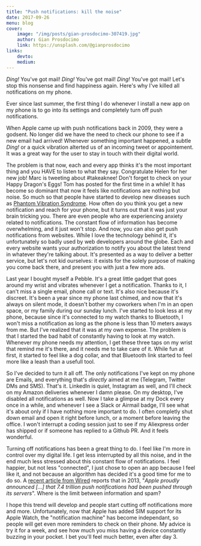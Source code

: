 ```yaml
---
title: "Push notifications: kill the noise"
date: 2017-09-26
menu: blog
cover:
    image: "/img/posts/gian-prosdocimo-307419.jpg"
    author: Gian Prosdocimo
    link: https://unsplash.com/@gianprosdocimo
links:
    devto:
    medium:
---
```

*Ding!* You've got mail! *Ding!* You've got mail! *Ding!* You've got mail! Let's stop this nonsense and find happiness again. Here's why I've killed all notifications on my phone.

<!--more-->

Ever since last summer, the first thing I do whenever I install a new app on my phone is to go into its settings and completely turn off push notifications.

When Apple came up with push notifications back in 2009, they were a godsent. No longer did we have the need to check our phone to see if a new email had arrived! Whenever something important happened, a subtle *Ding!* or a quick vibration alterted us of an incoming tweet or appointement. It was a great way for the user to stay in touch with their digital world.

The problem is that now, each and every app thinks it's the most important thing and you HAVE to listen to what they say. Congratulate Helen for her new job! Marc is tweeting about #takeaknee! Don't forget to check on your Happy Dragon's Eggs! Tom has posted for the first time in a while! It has become so dominant that now it feels like notifications are nothing but noise. So much so that people have started to develop new diseases such as [Phantom Vibration Syndrome](https://en.wikipedia.org/wiki/Phantom_vibration_syndrome). How often do you think you get a new notification and reach for your phone, but it turns out that it was just your brain tricking you. There are even people who are experiencing anxiety related to notifications. The constant flow of information has become overwhelming, and it just won't stop. And now, you can also get push notifications from websites. While I love the technology behind it, it's unfortunately so badly used by web developers around the globe. Each and every website wants your authorization to notify you about the latest trend in whatever they're talking about. It's presented as a way to deliver a better service, but let's not kid ourselves: it exists for the solely purpose of making you come back there, and present you with just a few more ads.

Last year I bought myself a Pebble. It's a great little gadget that goes around my wrist and vibrates whenever I get a notification. Thanks to it, I can't miss a single email, phone call or text. It's also nice because it's discreet. It's been a year since my phone last chimed, and now that it's always on silent mode, it doesn't bother my coworkers when I'm in an open space, or my family during our sunday lunch. I've started to look less at my phone, because since it's connected to my watch thanks to Bluetooth, I won't miss a notification as long as the phone is less than 10 meters aways from me. But I've realized that it was at my own expense. The problem is that I started the bad habit of constantly having to look at my watch. Whenever my phone needs my attention, I get these three taps on my wrist that remind me it's there, and it needs me to take care of it. While fun at first, it started to feel like a dog collar, and that Bluetooth link started to feel more like a leash than a usefull tool.

So I've decided to turn it all off. The only notifications I've kept on my phone are Emails, and everything that's *directly* aimed at me (Telegram, Twitter DMs and SMS). That's it. LinkedIn is quiet, Instagram as well, and I'll check on my Amazon deliveries whenever I damn please. On my desktop, I've disabled all notifications as well. Now I take a glimpse at my Dock every once in a while, and whenever I see a Slack or Airmail badge, I'll see what it's about only if I have nothing more important to do. I often completly shut down email and open it right before lunch, or a moment before leaving the office. I won't interrupt a coding session just to see if my Aliexpress order has shipped or if someone has replied to a Github PR. And it feels wonderful.

Turning off notifications has been a great thing to do. I feel like I'm more in control over my digital life. I get less interrupted by all this noise, and in the end much less stressed about this constant flow of notifications. I feel happier, but not less "connected", I just chose to open an app because I feel like it, and not because an algorithm has decided it's a good time for me to do so. A [recent article from Wired](https://www.wired.com/story/turn-off-your-push-notifications/) reports that in 2013, "*Apple proudly announced [...] that 7.4 trillion push notifications had been pushed through its servers*". Where is the limit between information and spam?

I hope this trend will develop and people start cutting off notifications more and more. Unfortunately, now that Apple has added SIM support for its Apple Watch, the "notification machine" has become independant, so people will get even more reminders to check on their phone. My advice is try it for a week, and see how much you miss having a device constantly buzzing in your pocket. I bet you'll feel much better, even after day 3.
